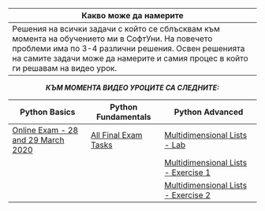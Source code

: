 |Какво може да намерите|                                                                                       
-----------------------------------------------------------------------------------------------------------|
|Решения на всички задачи с който се сблъсквам към момента на обучението ми в СофтУни. На повечето проблеми има по 3-4 различни решения. Освен решенията на самите задачи може да намерите и самия процес в който ги решавам на видео урок.

<div align="center"

***КЪМ МОМЕНТА ВИДЕО УРОЦИТЕ СА СЛЕДНИТЕ:***


| Python Basics | Python Fundamentals | Python Advanced|
| ------------- | ------------- |-|
| [Online Exam - 28 and 29 March 2020](https://youtu.be/xfdGVb4fIIY)  | [All Final Exam Tasks](https://www.youtube.com/playlist?list=PLtrqz5Y_ckiisoafaLU-dpe_3DXqkHvcs)  | [Multidimensional Lists - Lab](https://www.youtube.com/playlist?list=PLtrqz5Y_ckiiugB1bffS6P9DUMSrVojwX) |
|    |   | [Multidimensional Lists - Exercise 1](https://www.youtube.com/playlist?list=PLtrqz5Y_ckih9-hPctYlEH48EzEtu98G1) |
|    |   | [Multidimensional Lists - Exercise 2](https://www.youtube.com/playlist?list=PLtrqz5Y_ckijzIkmxEdpxeKK6tQMLm9an) |
</div>
